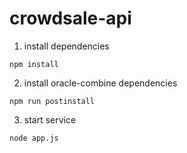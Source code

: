 # crowdsale-api

1. install dependencies

```
npm install
```

2. install oracle-combine dependencies

```
npm run postinstall
```

3. start service

```
node app.js
```
